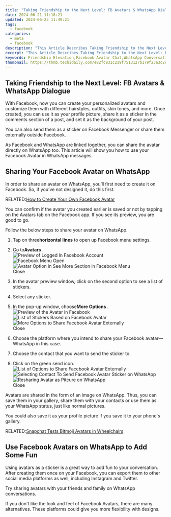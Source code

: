```yaml
---
title: "Taking Friendship to the Next Level: FB Avatars & WhatsApp Dialogue"
date: 2024-06-21 11:18:21
updated: 2024-06-23 11:49:21
tags:
  - facebook
categories:
  - meta
  - facebook
description: "This Article Describes Taking Friendship to the Next Level: FB Avatars & WhatsApp Dialogue"
excerpt: "This Article Describes Taking Friendship to the Next Level: FB Avatars & WhatsApp Dialogue"
keywords: Friendship Elevation,Facebook Avatar Chat,WhatsApp Conversations,Avatars in Social Networks,Digital Friendships,FB Image Communication,Enhanced Dialogue App
thumbnail: https://thmb.techidaily.com/e82fc931c219f7513127b179f23a3c2e354e06d4a6b22046a96709ecae17c234.jpg
---
```


## Taking Friendship to the Next Level: FB Avatars & WhatsApp Dialogue

 With Facebook, now you can create your personalized avatars and customize them with different hairstyles, outfits, skin tones, and more. Once created, you can use it as your profile picture, share it as a sticker in the comments section of a post, and set it as the background of your post.

 You can also send them as a sticker on Facebook Messenger or share them externally outside Facebook.

 As Facebook and WhatsApp are linked together, you can share the avatar directly on WhatsApp too. This article will show you how to use your Facebook Avatar in WhatsApp messages.

## Sharing Your Facebook Avatar on WhatsApp

 In order to share an avatar on WhatsApp, you’ll first need to create it on Facebook. So, if you’ve not designed it, do this first.

 RELATED:[How to Create Your Own Facebook Avatar](https://www.makeuseof.com/how-to-create-a-facebook-avatar/)

 You can confirm if the avatar you created earlier is saved or not by tapping on the Avatars tab on the Facebook app. If you see its preview, you are good to go.

Follow the below steps to share your avatar on WhatsApp.

1. Tap on three**horizontal lines** to open up Facebook menu settings.
2. Go to**Avatars** .  
![Preview of Logged In Facebook Account](https://static1.makeuseofimages.com/wordpress/wp-content/uploads/2021/09/Preview-of-Logged-In-Facebook-Account-1.jpg)  
![Facebook Menu Open](https://static1.makeuseofimages.com/wordpress/wp-content/uploads/2021/09/Facebook-Menu-Open-1.jpg)  
![Avatar Option in See More Section in Facebook Menu](https://static1.makeuseofimages.com/wordpress/wp-content/uploads/2021/09/Avatar-Option-in-See-More-Section-in-Facebook-Menu-1.jpg)  
Close
3. In the avatar preview window, click on the second option to see a list of stickers.
4. Select any sticker.

1. In the pop-up window, choose**More Options** .  
![Preview of the Avatar in Facebook](https://static1.makeuseofimages.com/wordpress/wp-content/uploads/2021/09/Preview-of-the-Avatar-in-Facebook-1.jpg)  
![List of Stickers Based on Facebook Avatar](https://static1.makeuseofimages.com/wordpress/wp-content/uploads/2021/09/List-of-Stickers-Based-on-Facebook-Avatar-1.jpg)  
![More Options to Share Facebook Avatar Externally](https://static1.makeuseofimages.com/wordpress/wp-content/uploads/2021/09/More-Options-to-Share-Facebook-Avatar-Externally-1.jpg)  
Close
2. Choose the platform where you intend to share your Facebook avatar—WhatsApp in this case.
3. Choose the contact that you want to send the sticker to.
4. Click on the green send icon.  
![List of Options to Share Facebook Avatar Externally](https://static1.makeuseofimages.com/wordpress/wp-content/uploads/2021/09/List-of-Options-to-Share-Facebook-Avatar-Externally-1.jpg)  
![Selecting Contact To Send Facebook Avatar Sticker on WhatsApp](https://static1.makeuseofimages.com/wordpress/wp-content/uploads/2021/09/Selecting-Contact-To-Send-Facebook-Avatar-Sticker-on-Whatsapp-1.jpg)  
![Resharing Avatar as Pitcure on WhatsApp](https://static1.makeuseofimages.com/wordpress/wp-content/uploads/2021/09/Resharing-Avatar-as-Pitcure-on-Whatsapp-1.jpg)  
Close

 Avatars are shared in the form of an image on WhatsApp. Thus, you can save them in your gallery, share them with your contacts or use them as your WhatsApp status, just like normal pictures.

 You could also save it as your profile picture if you save it to your phone's gallery.

 RELATED:[Snapchat Tests Bitmoji Avatars in Wheelchairs](https://www.makeuseof.com/snapchat-bitmojis-in-wheelchairs/)

## Use Facebook Avatars on WhatsApp to Add Some Fun

 Using avatars as a sticker is a great way to add fun to your conversation. After creating them once on your Facebook, you can export them to other social media platforms as well, including Instagram and Twitter.

 Try sharing avatars with your friends and family on WhatsApp conversations.

 If you don't like the look and feel of Facebook Avatars, there are many alternatives. These platforms could give you more flexibility with designs.


<ins class="adsbygoogle"
     style="display:block"
     data-ad-format="autorelaxed"
     data-ad-client="ca-pub-7571918770474297"
     data-ad-slot="1223367746"></ins>



<ins class="adsbygoogle"
     style="display:block"
     data-ad-client="ca-pub-7571918770474297"
     data-ad-slot="8358498916"
     data-ad-format="auto"
     data-full-width-responsive="true"></ins>
